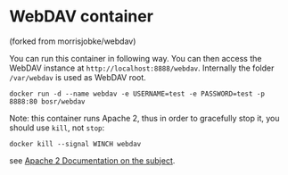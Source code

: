 # WebDAV container
(forked from morrisjobke/webdav)

You can run this container in following way. You can then access the WebDAV instance at `http://localhost:8888/webdav`. Internally the folder `/var/webdav` is used as WebDAV root.

    docker run -d --name webdav -e USERNAME=test -e PASSWORD=test -p 8888:80 bosr/webdav

Note: this container runs Apache 2, thus in order to gracefully stop it, you should use `kill`, not `stop`:

    docker kill --signal WINCH webdav

see [Apache 2 Documentation on the subject](https://httpd.apache.org/docs/2.4/stopping.html#gracefulstop).
